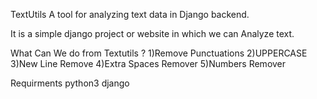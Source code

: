 TextUtils
A tool for analyzing text data in Django backend.

It is a simple django project or website in which we can Analyze text.

What Can We do from Textutils ?
1)Remove Punctuations
2)UPPERCASE
3)New Line Remove
4)Extra Spaces Remover
5)Numbers Remover

Requirments
python3
django
